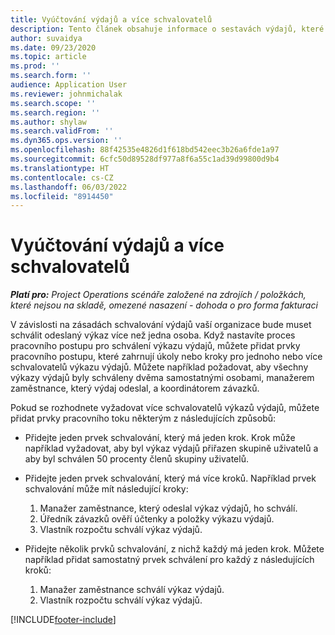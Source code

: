 ```yaml
---
title: Vyúčtování výdajů a více schvalovatelů
description: Tento článek obsahuje informace o sestavách výdajů, které vyžadují schválení více než jednou osobou.
author: suvaidya
ms.date: 09/23/2020
ms.topic: article
ms.prod: ''
ms.search.form: ''
audience: Application User
ms.reviewer: johnmichalak
ms.search.scope: ''
ms.search.region: ''
ms.author: shylaw
ms.search.validFrom: ''
ms.dyn365.ops.version: ''
ms.openlocfilehash: 88f42535e4826d1f618bd542eec3b26a6fde1a97
ms.sourcegitcommit: 6cfc50d89528df977a8f6a55c1ad39d99800d9b4
ms.translationtype: HT
ms.contentlocale: cs-CZ
ms.lasthandoff: 06/03/2022
ms.locfileid: "8914450"
---
```

# <a name="expense-reports-and-multiple-approvers"></a>Vyúčtování výdajů a více schvalovatelů

_**Platí pro:** Project Operations scénáře založené na zdrojích / položkách, které nejsou na skladě, omezené nasazení - dohoda o pro forma fakturaci_

V závislosti na zásadách schvalování výdajů vaší organizace bude muset schválit odeslaný výkaz více než jedna osoba. Když nastavíte proces pracovního postupu pro schválení výkazu výdajů, můžete přidat prvky pracovního postupu, které zahrnují úkoly nebo kroky pro jednoho nebo více schvalovatelů výkazu výdajů. Můžete například požadovat, aby všechny výkazy výdajů byly schváleny dvěma samostatnými osobami, manažerem zaměstnance, který výdaj odeslal, a koordinátorem závazků.

Pokud se rozhodnete vyžadovat více schvalovatelů výkazů výdajů, můžete přidat prvky pracovního toku některým z následujících způsobů:

- Přidejte jeden prvek schvalování, který má jeden krok. Krok může například vyžadovat, aby byl výkaz výdajů přiřazen skupině uživatelů a aby byl schválen 50 procenty členů skupiny uživatelů.
- Přidejte jeden prvek schvalování, který má více kroků. Například prvek schvalování může mít následující kroky:

    1. Manažer zaměstnance, který odeslal výkaz výdajů, ho schválí.
    2. Úředník závazků ověří účtenky a položky výkazu výdajů.
    3. Vlastník rozpočtu schválí výkaz výdajů.

- Přidejte několik prvků schvalování, z nichž každý má jeden krok. Můžete například přidat samostatný prvek schválení pro každý z následujících kroků:

    1. Manažer zaměstnance schválí výkaz výdajů.
    2. Vlastník rozpočtu schválí výkaz výdajů.


[!INCLUDE[footer-include](../includes/footer-banner.md)]